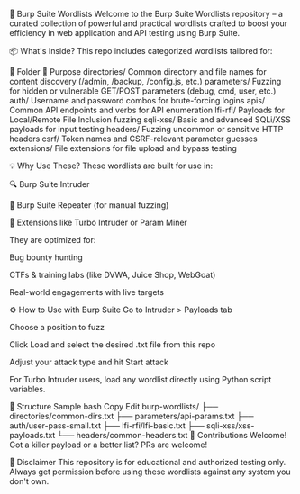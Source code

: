 🔐 Burp Suite Wordlists
Welcome to the Burp Suite Wordlists repository – a curated collection of powerful and practical wordlists crafted to boost your efficiency in web application and API testing using Burp Suite.

📦 What's Inside?
This repo includes categorized wordlists tailored for:

📂 Folder	📝 Purpose
directories/	Common directory and file names for content discovery (/admin, /backup, /config.js, etc.)
parameters/	Fuzzing for hidden or vulnerable GET/POST parameters (debug, cmd, user, etc.)
auth/	Username and password combos for brute-forcing logins
apis/	Common API endpoints and verbs for API enumeration
lfi-rfi/	Payloads for Local/Remote File Inclusion fuzzing
sqli-xss/	Basic and advanced SQLi/XSS payloads for input testing
headers/	Fuzzing uncommon or sensitive HTTP headers
csrf/	Token names and CSRF-relevant parameter guesses
extensions/	File extensions for file upload and bypass testing

💡 Why Use These?
These wordlists are built for use in:

🔍 Burp Suite Intruder

🧪 Burp Suite Repeater (for manual fuzzing)

🧰 Extensions like Turbo Intruder or Param Miner

They are optimized for:

Bug bounty hunting

CTFs & training labs (like DVWA, Juice Shop, WebGoat)

Real-world engagements with live targets

⚙️ How to Use with Burp Suite
Go to Intruder > Payloads tab

Choose a position to fuzz

Click Load and select the desired .txt file from this repo

Adjust your attack type and hit Start attack

For Turbo Intruder users, load any wordlist directly using Python script variables.

📁 Structure Sample
bash
Copy
Edit
burp-wordlists/
├── directories/common-dirs.txt
├── parameters/api-params.txt
├── auth/user-pass-small.txt
├── lfi-rfi/lfi-basic.txt
├── sqli-xss/xss-payloads.txt
└── headers/common-headers.txt
📢 Contributions Welcome!
Got a killer payload or a better list? PRs are welcome!

📜 Disclaimer
This repository is for educational and authorized testing only. Always get permission before using these wordlists against any system you don't own.

